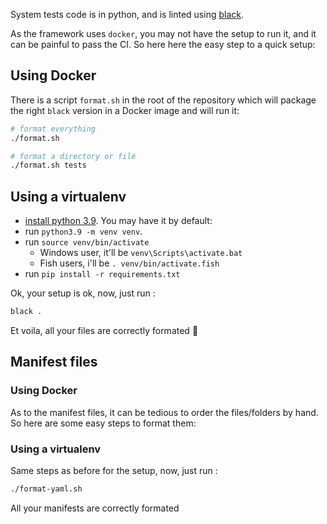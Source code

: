 System tests code is in python, and is linted using [black](https://black.readthedocs.io/en/stable/).

As the framework uses `docker`, you may not have the setup to run it, and it can be painful to pass the CI. So here here the easy step to a quick setup:

## Using Docker

There is a script `format.sh` in the root of the repository which will package the right `black` version in a Docker image and will run it:

```bash
# format everything
./format.sh

# format a directory or file
./format.sh tests
```

## Using a virtualenv

* [install python 3.9](https://www.python.org/downloads/). You may have it by default:
* run `python3.9 -m venv venv`.
* run `source venv/bin/activate`
  * Windows user, it'll be `venv\Scripts\activate.bat`
  * Fish users, i'll be `. venv/bin/activate.fish`
* run `pip install -r requirements.txt`

Ok, your setup is ok, now, just run : 

```bash
black .
```

Et voila, all your files are correctly formated :tada:

## Manifest files
### Using Docker
As to the manifest files, it can be tedious to order the files/folders by hand. So here are some easy steps to format them:
### Using a virtualenv

Same steps as before for the setup, now, just run : 

```bash
./format-yaml.sh
```

All your manifests are correctly formated